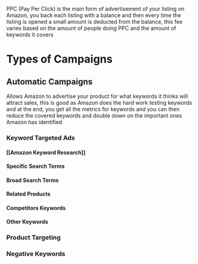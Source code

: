 PPC (Pay Per Click) is the main form of advertisement of your listing on Amazon, you back each listing with a balance and then every time the listing is opened a small amount is deducted from the balance, this fee varies based on the amount of people doing PPC and the amount of keywords it covers

# Types of Campaigns
## Automatic Campaigns

Allows Amazon to advertise your product for what keywords it thinks will attract sales, this is good as Amazon does the hard work testing keywords and at the end, you get all the metrics for keywords and you can then reduce the covered keywords and double down on the important ones Amazon has identified
### Keyword Targeted Ads

#### [[Amazon Keyword Research]]
#### Specific Search Terms

#### Broad Search Terms

#### Related Products

#### Competitors Keywords

#### Other Keywords
### Product Targeting

### Negative Keywords